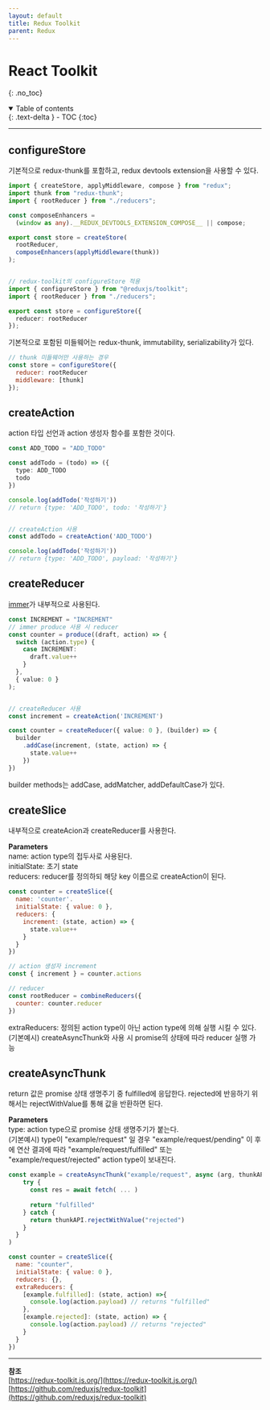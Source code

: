 ```yaml
---
layout: default
title: Redux Toolkit
parent: Redux
---
```


# React Toolkit
{: .no_toc}

<details open markdown="block">
  <summary>
    Table of contents
  </summary>
  {: .text-delta }
- TOC
{:toc}
</details>

---

## configureStore

기본적으로 redux-thunk를 포함하고, redux devtools extension을 사용할 수 있다.

```ts
import { createStore, applyMiddleware, compose } from "redux";
import thunk from "redux-thunk";
import { rootReducer } from "./reducers";

const composeEnhancers =
  (window as any).__REDUX_DEVTOOLS_EXTENSION_COMPOSE__ || compose;

export const store = createStore(
  rootReducer,
  composeEnhancers(applyMiddleware(thunk))
);


// redux-toolkit의 configureStore 적용
import { configureStore } from "@reduxjs/toolkit";
import { rootReducer } from "./reducers";

export const store = configureStore({
  reducer: rootReducer
});
```

기본적으로 포함된 미들웨어는 redux-thunk, immutability, serializability가 있다.

```js
// thunk 미들웨어만 사용하는 경우
const store = configureStore({
  reducer: rootReducer
  middleware: [thunk]
});
```

## createAction
action 타입 선언과 action 생성자 함수를 포함한 것이다.

```ts
const ADD_TODO = "ADD_TODO"

const addTodo = (todo) => ({
  type: ADD_TODO
  todo
})

console.log(addTodo('작성하기'))
// return {type: 'ADD_TODO', todo: '작성하기'}


// createAction 사용
const addTodo = createAction('ADD_TODO')

console.log(addTodo('작성하기'))
// return {type: 'ADD_TODO', payload: '작성하기'}

```

## createReducer
[immer](https://github.com/immerjs/immer)가 내부적으로 사용된다.<br />

```ts
const INCREMENT = "INCREMENT"
// immer produce 사용 시 reducer
const counter = produce((draft, action) => {
  switch (action.type) {
    case INCREMENT:
      draft.value++
    }
  },
  { value: 0 }
);


// createReducer 사용
const increment = createAction('INCREMENT')

const counter = createReducer({ value: 0 }, (builder) => {
  builder
    .addCase(increment, (state, action) => {
      state.value++
    })
})
```
builder methods는 addCase, addMatcher, addDefaultCase가 있다.


## createSlice
내부적으로 createAcion과 createReducer를 사용한다.

**Parameters**<br/>
name: action type의 접두사로 사용된다.<br/>
initialState: 초기 state<br/>
reducers: reducer를 정의하되 해당 key 이름으로 createAction이 된다.

```js
const counter = createSlice({
  name: 'counter'.
  initialState: { value: 0 },
  reducers: {
    increment: (state, action) => {
      state.value++
    }
  }
})

// action 생성자 increment
const { increment } = counter.actions

// reducer
const rootReducer = combineReducers({
  counter: counter.reducer
})
```

extraReducers: 정의된 action type이 아닌 action type에 의해 실행 시킬 수 있다.<br/>
(기본예시) createAsyncThunk와 사용 시 promise의 상태에 따라 reducer 실행 가능

## createAsyncThunk
return 값은 promise 상태 생명주기 중 fulfilled에 응답한다. rejected에 반응하기 위해서는 rejectWithValue를 통해 값을 반환하면 된다.

**Parameters**<br/>
type: action type으로 promise 상태 생명주기가 붙는다.<br/>
(기본예시) type이 "example/request" 일 경우 "example/request/pending" 이 후에 연산 결과에 따라 "example/request/fulfilled" 또는 "example/request/rejected" action type이 보내진다.

```js
const example = createAsyncThunk("example/request", async (arg, thunkAPI) => {
    try {
      const res = await fetch( ... )
    
      return "fulfilled"
    } catch {
      return thunkAPI.rejectWithValue("rejected")
    }
  }
)

const counter = createSlice({
  name: "counter",
  initialState: { value: 0 },
  reducers: {},
  extraReducers: {
    [example.fulfilled]: (state, action) =>{
      console.log(action.payload) // returns "fulfilled"
    },
    [example.rejected]: (state, action) => {
      console.log(action.payload) // returns "rejected"
    }
  }
})
```






--- 
**참조**<br />
[https://redux-toolkit.js.org/](https://redux-toolkit.js.org/)<br/>
[https://github.com/reduxjs/redux-toolkit](https://github.com/reduxjs/redux-toolkit)
